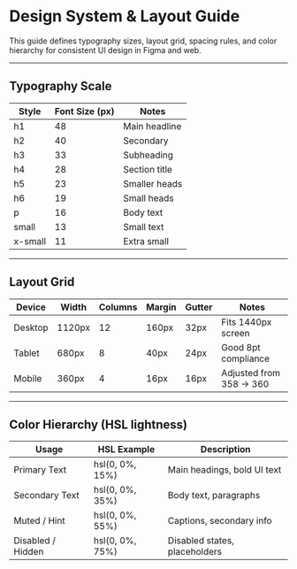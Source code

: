 # Design System & Layout Guide

This guide defines typography sizes, layout grid, spacing rules, and color hierarchy for consistent UI design in Figma and web.

---

## Typography Scale

| Style   | Font Size (px) | Notes           |
|---------|----------------|-----------------|
| h1      | 48             | Main headline   |
| h2      | 40             | Secondary       |
| h3      | 33             | Subheading      |
| h4      | 28             | Section title   |
| h5      | 23             | Smaller heads   |
| h6      | 19             | Small heads     |
| p       | 16             | Body text       |
| small   | 13             | Small text      |
| x-small | 11             | Extra small     |

---

## Layout Grid

| Device  | Width  | Columns | Margin | Gutter | Notes                  |
|---------|--------|---------|--------|--------|------------------------|
| Desktop | 1120px | 12      | 160px  | 32px   | Fits 1440px screen     |
| Tablet  | 680px  | 8       | 40px   | 24px   | Good 8pt compliance    |
| Mobile  | 360px  | 4       | 16px   | 16px   | Adjusted from 358 → 360|

---

## Color Hierarchy (HSL lightness)

| Usage            | HSL Example          | Description                   |
|------------------|----------------------|-------------------------------|
| Primary Text     | hsl(0, 0%, 15%)      | Main headings, bold UI text    |
| Secondary Text   | hsl(0, 0%, 35%)      | Body text, paragraphs          |
| Muted / Hint     | hsl(0, 0%, 55%)      | Captions, secondary info       |
| Disabled / Hidden| hsl(0, 0%, 75%)      | Disabled states, placeholders  |

